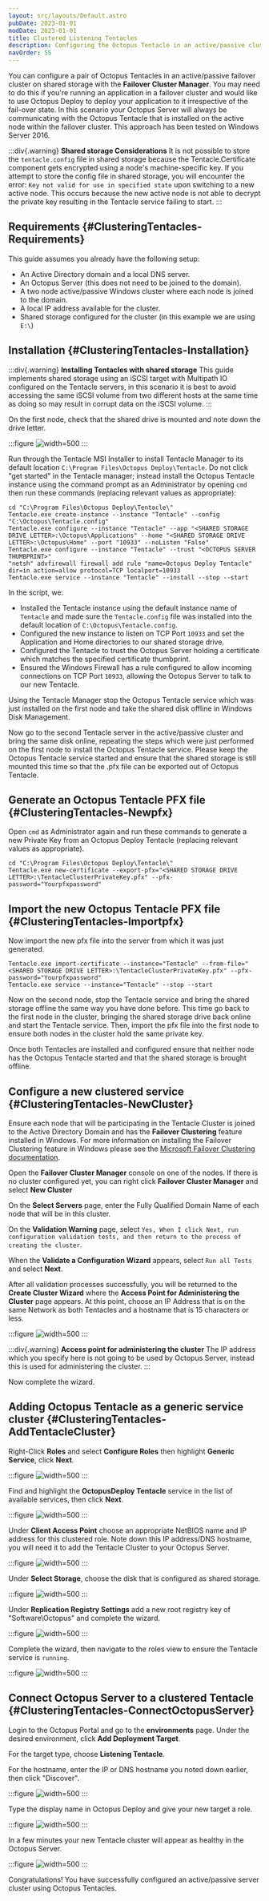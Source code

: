 ```yaml
---
layout: src/layouts/Default.astro
pubDate: 2023-01-01
modDate: 2023-01-01
title: Clustered Listening Tentacles
description: Configuring the Octopus Tentacle in an active/passive cluster.
navOrder: 55
---
```


You can configure a pair of Octopus Tentacles in an active/passive failover cluster on shared storage with the **Failover Cluster Manager**. You may need to do this if you're running an application in a failover cluster and would like to use Octopus Deploy to deploy your application to it irrespective of the fail-over state. In this scenario your Octopus Server will always be communicating with the Octopus Tentacle that is installed on the active node within the failover cluster. This approach has been tested on Windows Server 2016.

:::div{.warning}
**Shared storage Considerations**
It is not possible to store the `tentacle.config` file in shared storage because the Tentacle.Certificate component gets encrypted using a node's machine-specific key. If you attempt to store the config file in shared storage, you will encounter the error: `Key not valid for use in specified state` upon switching to a new active node. This occurs because the new active node is not able to decrypt the private key resulting in the Tentacle service failing to start.
:::

## Requirements {#ClusteringTentacles-Requirements}

This guide assumes you already have the following setup:

- An Active Directory domain and a local DNS server.
- An Octopus Server (this does not need to be joined to the domain).
- A two node active/passive Windows cluster where each node is joined to the domain.
- A local IP address available for the cluster.
- Shared storage configured for the cluster (in this example we are using `E:\`)

## Installation {#ClusteringTentacles-Installation}

:::div{.warning}
**Installing Tentacles with shared storage**
This guide implements shared storage using an iSCSI target with Multipath IO configured on the Tentacle servers, in this scenario it is best to avoid accessing the same iSCSI volume from two different hosts at the same time as doing so may result in corrupt data on the iSCSI volume.
:::

On the first node, check that the shared drive is mounted and note down the drive letter.

:::figure
![](/docs/infrastructure/deployment-targets/tentacle/windows/clustered-listening-tentacles/images/shared-disk-properties.jpg "width=500")
:::

Run through the Tentacle MSI Installer to install Tentacle Manager to its default location `C:\Program Files\Octopus Deploy\Tentacle`. Do not click "get started" in the Tentacle manager; instead install the Octopus Tentacle instance using the command prompt as an Administrator by opening `cmd` then run these commands (replacing relevant values as appropriate):

```batch
cd "C:\Program Files\Octopus Deploy\Tentacle\"
Tentacle.exe create-instance --instance "Tentacle" --config "C:\Octopus\Tentacle.config"
Tentacle.exe configure --instance "Tentacle" --app "<SHARED STORAGE DRIVE LETTER>:\Octopus\Applications" --home "<SHARED STORAGE DRIVE LETTER>:\Octopus\Home" --port "10933" --noListen "False"
Tentacle.exe configure --instance "Tentacle" --trust "<OCTOPUS SERVER THUMBPRINT>"
"netsh" advfirewall firewall add rule "name=Octopus Deploy Tentacle" dir=in action=allow protocol=TCP localport=10933
Tentacle.exe service --instance "Tentacle" --install --stop --start
```
In the script, we:
 - Installed the Tentacle instance using the default instance name of `Tentacle` and made sure the `Tentacle.config` file was installed into the default location of `C:\Octopus\Tentacle.config`.
 - Configured the new instance to listen on TCP Port `10933` and set the Application and Home directories to our shared storage drive.
 - Configured the Tentacle to trust the Octopus Server holding a certificate which matches the specified certificate thumbprint.
 - Ensured the Windows Firewall has a rule configured to allow incoming connections on TCP Port `10933`, allowing the Octopus Server to talk to our new Tentacle.

Using the Tentacle Manager stop the Octopus Tentacle service which was just installed on the first node and take the shared disk offline in Windows Disk Management.

Now go to the second Tentacle server in the active/passive cluster and bring the same disk online, repeating the steps which were just performed on the first node to install the Octopus Tentacle service. Please keep the Octopus Tentacle service started and ensure that the shared storage is still mounted this time so that the .pfx file can be exported out of Octopus Tentacle.

## Generate an Octopus Tentacle PFX file {#ClusteringTentacles-Newpfx}

Open `cmd` as Administrator again and run these commands to generate a new Private Key from an Octopus Deploy Tentacle (replacing relevant values as appropriate).
```batch
cd "C:\Program Files\Octopus Deploy\Tentacle\"
Tentacle.exe new-certificate --export-pfx="<SHARED STORAGE DRIVE LETTER>:\TentacleClusterPrivateKey.pfx" --pfx-password="Yourpfxpassword"
```

## Import the new Octopus Tentacle PFX file {#ClusteringTentacles-Importpfx}

Now import the new pfx file into the server from which it was just generated.
```batch
Tentacle.exe import-certificate --instance="Tentacle" --from-file="<SHARED STORAGE DRIVE LETTER>:\TentacleClusterPrivateKey.pfx" --pfx-password="Yourpfxpassword"
Tentacle.exe service --instance="Tentacle" --stop --start
```

Now on the second node, stop the Tentacle service and bring the shared storage offline the same way you have done before. This time go back to the first node in the cluster, bringing the shared storage drive back online and start the Tentacle service. Then, import the pfx file into the first node to ensure both nodes in the cluster hold the same private key.

Once both Tentacles are installed and configured ensure that neither node has the Octopus Tentacle started and that the shared storage is brought offline.

## Configure a new clustered service {#ClusteringTentacles-NewCluster}

Ensure each node that will be participating in the Tentacle Cluster is joined to the Active Directory Domain and has the **Failover Clustering** feature installed in Windows. For more information on installing the Failover Clustering feature in Windows please see the  [Microsoft Failover Clustering documentation](https://blogs.msdn.microsoft.com/clustering/2012/04/06/installing-the-failover-cluster-feature-and-tools-in-windows-server-2012/ "installing the failover cluster service feature and toold in windows server 2012").

Open the **Failover Cluster Manager** console on one of the nodes. If there is no cluster configured yet, you can right click **Failover Cluster Manager** and select **New Cluster**

On the **Select Servers** page, enter the Fully Qualified Domain Name of each node that will be in this cluster.

On the **Validation Warning** page, select `Yes, When I click Next, run configuration validation tests, and then return to the process of creating the cluster`.

When the **Validate a Configuration Wizard** appears, select `Run all Tests` and select **Next**.

After all validation processes successfully, you will be returned to the **Create Cluster Wizard** where the **Access Point for Administering the Cluster** page appears. At this point, choose an IP Address that is on the same Network as both Tentacles and a hostname that is 15 characters or less.

:::figure
![](/docs/infrastructure/deployment-targets/tentacle/windows/clustered-listening-tentacles/images/configure-clusterhostname.jpg "width=500")
:::

:::div{.warning}
**Access point for administering the cluster**
The IP address which you specify here is not going to be used by Octopus Server, instead this is used for administering the cluster.
:::

Now complete the wizard.

## Adding Octopus Tentacle as a generic service cluster {#ClusteringTentacles-AddTentacleCluster}

Right-Click **Roles** and select **Configure Roles** then highlight **Generic Service**, click **Next**.

:::figure
![](/docs/infrastructure/deployment-targets/tentacle/windows/clustered-listening-tentacles/images/cluster-newrolewizard-servicetype.jpg "width=500")
:::

Find and highlight the **OctopusDeploy Tentacle** service in the list of available services, then click **Next**.

:::figure
![](/docs/infrastructure/deployment-targets/tentacle/windows/clustered-listening-tentacles/images/cluster-newrolewizard-selectservice.jpg "width=500")
:::

Under **Client Access Point** choose an appropriate NetBIOS name and IP address for this clustered role. Note down this IP address/DNS hostname, you will need it to add the Tentacle Cluster to your Octopus Server.

:::figure
![](/docs/infrastructure/deployment-targets/tentacle/windows/clustered-listening-tentacles/images/cluster-newrolewizard-clientaccess.jpg "width=500")
:::

Under **Select Storage**, choose the disk that is configured as shared storage.

:::figure
![](/docs/infrastructure/deployment-targets/tentacle/windows/clustered-listening-tentacles/images/cluster-newrolewizard-storage.jpg "width=500")
:::

Under **Replication Registry Settings** add a new root registry key of "Software\Octopus" and complete the wizard.

:::figure
![](/docs/infrastructure/deployment-targets/tentacle/windows/clustered-listening-tentacles/images/cluster-newrolewizard-key.jpg "width=500")
:::

Complete the wizard, then navigate to the roles view to ensure the Tentacle service is `running`.

:::figure
![](/docs/infrastructure/deployment-targets/tentacle/windows/clustered-listening-tentacles/images/cluster-complete.jpg "width=500")
:::

## Connect Octopus Server to a clustered Tentacle {#ClusteringTentacles-ConnectOctopusServer}

Login to the Octopus Portal and go to the **environments** page. Under the desired environment, click **Add Deployment Target**.

For the target type, choose **Listening Tentacle**.

For the hostname, enter the IP or DNS hostname you noted down earlier, then click "Discover".

:::figure
![](/docs/infrastructure/deployment-targets/tentacle/windows/clustered-listening-tentacles/images/server-discovertentacle.jpg "width=500")
:::

Type the display name in Octopus Deploy and give your new target a role.

:::figure
![](/docs/infrastructure/deployment-targets/tentacle/windows/clustered-listening-tentacles/images/server-identifytarget.jpg "width=500")
:::

In a few minutes your new Tentacle cluster will appear as healthy in the Octopus Server.

:::figure
![](/docs/infrastructure/deployment-targets/tentacle/windows/clustered-listening-tentacles/images/server-targethealthy.jpg "width=500")
:::

Congratulations! You have successfully configured an active/passive server cluster using Octopus Tentacles.